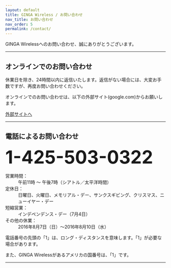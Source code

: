 ```yaml
---
layout: default
title: GINGA Wireless / お問い合わせ
nav_title: お問い合わせ
nav_order: 5
permalink: /contact/
---
```

<main>
  <div class="container">
    <p>GINGA Wirelessへのお問い合わせ、誠にありがとうございます。</p>
    <hr>
    <div>
      <h2>オンラインでのお問い合わせ</h2>
      <div class="alert alert-warning">
        <p>休業日を除き、24時間以内に返信いたします。返信がない場合には、大変お手数ですが、再度お問い合わせください。</p>
      </div>
      <p>オンラインでのお問い合わせは、以下の外部サイト(google.com)からお願いします。</p>
      <a href="https://docs.google.com/forms/d/1dC6fsDXxYNeQRDl4Sx6ly3f_HwbPVN9egNLDHMPQNXc/viewform" class="btn btn-warning btn-lg">外部サイトへ</a>
    </div>
    <hr>
    <div>
      <h2>電話によるお問い合わせ</h2>
      <span style="font-size: 400%;"><strong>1-425-503-0322</strong></span>
      <dl class="dl-horizontal">
        <dt>営業時間：</dt><dd>午前11時 ～ 午後7時（シアトル／太平洋時間）</dd>
        <dt>定休日：</dt><dd>日曜日、火曜日、メモリアル・デー、サンクスギビング、クリスマス、ニューイヤー・デー</dd>
        <dt>短縮営業：</dt><dd>インデペンデンス・デー（7月4日）</dd>
        <dt>その他の休業：</dt><dd>2016年8月7日（日）～2016年8月10日（水）</dd>
      </dl>
      <div class="alert alert-warning">
        <p>電話番号の先頭の「1」は、ロング・ディスタンスを意味します。「1」が必要な場合があります。</p>
        <p>また、GINGA Wirelessがあるアメリカの国番号は、「1」です。</p>
      </div>
    </div>
    <hr>
  </div>
</main>
